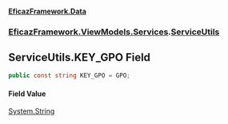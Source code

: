 #### [EficazFramework.Data](EficazFrameworkData.md 'EficazFramework Data')
### [EficazFramework.ViewModels.Services](EficazFrameworkData.md#EficazFramework.ViewModels.Services 'EficazFramework.ViewModels.Services').[ServiceUtils](EficazFramework.ViewModels.Services/ServiceUtils.md 'EficazFramework.ViewModels.Services.ServiceUtils')

## ServiceUtils.KEY_GPO Field

```csharp
public const string KEY_GPO = GPO;
```

#### Field Value
[System.String](https://docs.microsoft.com/en-us/dotnet/api/System.String 'System.String')